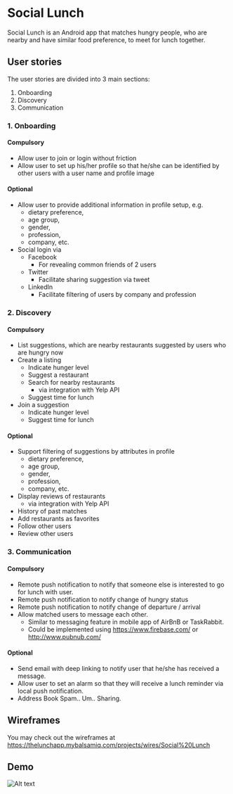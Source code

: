 # Social Lunch
Social Lunch is an Android app that matches hungry people, who are nearby and have similar food preference, to meet for lunch together.

## User stories
The user stories are divided into 3 main sections:

1. Onboarding
2. Discovery
3. Communication

### 1. Onboarding
#### Compulsory
* Allow user to join or login without friction
* Allow user to set up his/her profile so that he/she can be identified by other users with a user name and profile image

#### Optional
* Allow user to provide additional information in profile setup, e.g. 
  + dietary preference, 
  + age group, 
  + gender, 
  + profession, 
  + company, etc.
* Social login via
  + Facebook
    - For revealing common friends of 2 users
  + Twitter
    - Facilitate sharing suggestion via tweet
  + LinkedIn
    - Facilitate filtering of users by company and profession

### 2. Discovery
#### Compulsory
* List suggestions, which are nearby restaurants suggested by users who are hungry now
* Create a listing
  + Indicate hunger level
  + Suggest a restaurant
  + Search for nearby restaurants 
    - via integration with Yelp API
  + Suggest time for lunch
* Join a suggestion
  + Indicate hunger level
  + Suggest time for lunch

#### Optional
* Support filtering of suggestions by attributes in profile
  + dietary preference, 
  + age group, 
  + gender, 
  + profession, 
  + company, etc.
* Display reviews of restaurants 
  + via integration with Yelp API
* History of past matches
* Add restaurants as favorites
* Follow other users
* Review other users

### 3. Communication
#### Compulsory
* Remote push notification to notify that someone else is interested to go for lunch with user.
* Remote push notification to notify change of hungry status
* Remote push notification to notify change of departure / arrival
* Allow matched users to message each other.
  + Similar to messaging feature in mobile app of AirBnB or TaskRabbit.
  + Could be implemented using https://www.firebase.com/ or http://www.pubnub.com/


#### Optional
* Send email with deep linking to notify user that he/she has received a message.
* Allow user to set an alarm so that they will receive a lunch reminder via local push notification.
* Address Book Spam.. Um.. Sharing. 

## Wireframes
You may check out the wireframes at https://thelunchapp.mybalsamiq.com/projects/wires/Social%20Lunch

## Demo

![Alt text](/gifs/20150402.gif?raw=true "Demo")

